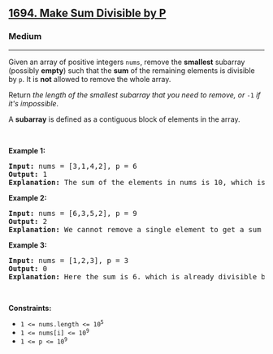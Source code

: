 <h2><a href="https://leetcode.com/problems/make-sum-divisible-by-p/description/?envType=company&envId=facebook&favoriteSlug=facebook-thirty-days">1694. Make Sum Divisible by P</a></h2><h3>Medium</h3><hr><p>Given an array of positive integers <code>nums</code>, remove the <strong>smallest</strong> subarray (possibly <strong>empty</strong>) such that the <strong>sum</strong> of the remaining elements is divisible by <code>p</code>. It is <strong>not</strong> allowed to remove the whole array.</p>

<p>Return <em>the length of the smallest subarray that you need to remove, or </em><code>-1</code><em> if it&#39;s impossible</em>.</p>

<p>A <strong>subarray</strong> is defined as a contiguous block of elements in the array.</p>

<p>&nbsp;</p>
<p><strong class="example">Example 1:</strong></p>

<pre>
<strong>Input:</strong> nums = [3,1,4,2], p = 6
<strong>Output:</strong> 1
<strong>Explanation:</strong> The sum of the elements in nums is 10, which is not divisible by 6. We can remove the subarray [4], and the sum of the remaining elements is 6, which is divisible by 6.
</pre>

<p><strong class="example">Example 2:</strong></p>

<pre>
<strong>Input:</strong> nums = [6,3,5,2], p = 9
<strong>Output:</strong> 2
<strong>Explanation:</strong> We cannot remove a single element to get a sum divisible by 9. The best way is to remove the subarray [5,2], leaving us with [6,3] with sum 9.
</pre>

<p><strong class="example">Example 3:</strong></p>

<pre>
<strong>Input:</strong> nums = [1,2,3], p = 3
<strong>Output:</strong> 0
<strong>Explanation:</strong> Here the sum is 6. which is already divisible by 3. Thus we do not need to remove anything.
</pre>

<p>&nbsp;</p>
<p><strong>Constraints:</strong></p>

<ul>
	<li><code>1 &lt;= nums.length &lt;= 10<sup>5</sup></code></li>
	<li><code>1 &lt;= nums[i] &lt;= 10<sup>9</sup></code></li>
	<li><code>1 &lt;= p &lt;= 10<sup>9</sup></code></li>
</ul>
